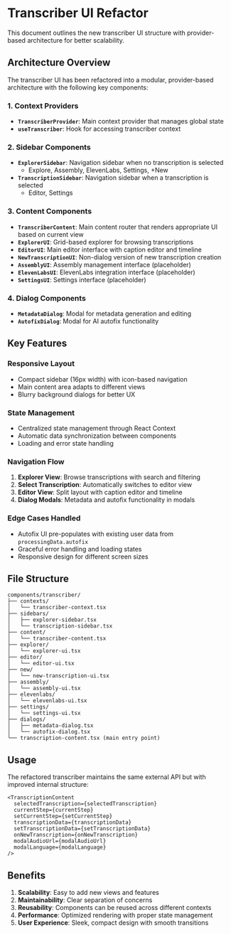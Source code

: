 # Transcriber UI Refactor

This document outlines the new transcriber UI structure with provider-based architecture for better scalability.

## Architecture Overview

The transcriber UI has been refactored into a modular, provider-based architecture with the following key components:

### 1. Context Providers

- **`TranscriberProvider`**: Main context provider that manages global state
- **`useTranscriber`**: Hook for accessing transcriber context

### 2. Sidebar Components

- **`ExplorerSidebar`**: Navigation sidebar when no transcription is selected
  - Explore, Assembly, ElevenLabs, Settings, +New
- **`TranscriptionSidebar`**: Navigation sidebar when a transcription is selected
  - Editor, Settings

### 3. Content Components

- **`TranscriberContent`**: Main content router that renders appropriate UI based on current view
- **`ExplorerUI`**: Grid-based explorer for browsing transcriptions
- **`EditorUI`**: Main editor interface with caption editor and timeline
- **`NewTranscriptionUI`**: Non-dialog version of new transcription creation
- **`AssemblyUI`**: Assembly management interface (placeholder)
- **`ElevenLabsUI`**: ElevenLabs integration interface (placeholder)
- **`SettingsUI`**: Settings interface (placeholder)

### 4. Dialog Components

- **`MetadataDialog`**: Modal for metadata generation and editing
- **`AutofixDialog`**: Modal for AI autofix functionality

## Key Features

### Responsive Layout

- Compact sidebar (16px width) with icon-based navigation
- Main content area adapts to different views
- Blurry background dialogs for better UX

### State Management

- Centralized state management through React Context
- Automatic data synchronization between components
- Loading and error state handling

### Navigation Flow

1. **Explorer View**: Browse transcriptions with search and filtering
2. **Select Transcription**: Automatically switches to editor view
3. **Editor View**: Split layout with caption editor and timeline
4. **Dialog Modals**: Metadata and autofix functionality in modals

### Edge Cases Handled

- Autofix UI pre-populates with existing user data from `processingData.autofix`
- Graceful error handling and loading states
- Responsive design for different screen sizes

## File Structure

```
components/transcriber/
├── contexts/
│   └── transcriber-context.tsx
├── sidebars/
│   ├── explorer-sidebar.tsx
│   └── transcription-sidebar.tsx
├── content/
│   └── transcriber-content.tsx
├── explorer/
│   └── explorer-ui.tsx
├── editor/
│   └── editor-ui.tsx
├── new/
│   └── new-transcription-ui.tsx
├── assembly/
│   └── assembly-ui.tsx
├── elevenlabs/
│   └── elevenlabs-ui.tsx
├── settings/
│   └── settings-ui.tsx
├── dialogs/
│   ├── metadata-dialog.tsx
│   └── autofix-dialog.tsx
└── transcription-content.tsx (main entry point)
```

## Usage

The refactored transcriber maintains the same external API but with improved internal structure:

```tsx
<TranscriptionContent
  selectedTranscription={selectedTranscription}
  currentStep={currentStep}
  setCurrentStep={setCurrentStep}
  transcriptionData={transcriptionData}
  setTranscriptionData={setTranscriptionData}
  onNewTranscription={onNewTranscription}
  modalAudioUrl={modalAudioUrl}
  modalLanguage={modalLanguage}
/>
```

## Benefits

1. **Scalability**: Easy to add new views and features
2. **Maintainability**: Clear separation of concerns
3. **Reusability**: Components can be reused across different contexts
4. **Performance**: Optimized rendering with proper state management
5. **User Experience**: Sleek, compact design with smooth transitions
